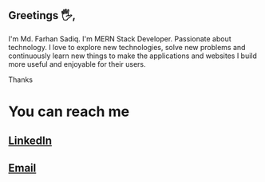 ## Greetings 🖐, 
I'm Md. Farhan Sadiq.
I'm MERN Stack Developer. Passionate about technology. I love to explore new technologies, 
solve new problems and continuously learn new things to make the applications and websites I build more useful and enjoyable for their users.

Thanks
# You can reach me
## [LinkedIn](https://www.linkedin.com/in/md-farhan-sadiq-781a851a4/)
## [Email](mdfarhansadiq17@gmail.com)


